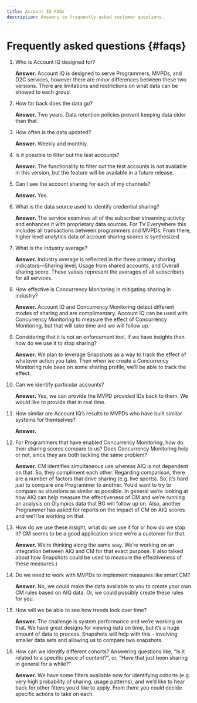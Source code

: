 ```yaml
---
title: Account IQ FAQs
description: Answers to frequently asked customer questions.
---
```


# Frequently asked questions {#faqs}

1. Who is Account IQ designed for?

   **Answer.** Account IQ is designed to serve Programmers, MVPDs, and D2C services, however there are minor differences between these two versions. There are limitations and restrictions on what data can be showed to each group.

1. How far back does the data go?

   **Answer.** Two years. Data retention policies prevent keeping data older than that.

1. How often is the data updated?

   **Answer.** Weekly and monthly.

1. Is it possible to filter out the test accounts?

   **Answer.** The functionality to filter out the test accounts is not available in this version, but the feature will be available in a future release.

1. Can I see the account sharing for each of my channels?

   **Answer.** Yes.

1. What is the data source used to identify credential sharing?

   **Answer.** The service examines all of the subscriber streaming activity and enhances it with proprietary data sources. For TV Everywhere this includes all transactions between programmers and MVPDs. From there, higher level analytics data of account sharing scores is synthesized.

1. What is the industry average?

   **Answer.** Industry average is reflected in the three primary sharing indicators—Sharing level, Usage from shared accounts, and Overall sharing score. These values represent the averages of all subscribers for all services.

1. How effective is Concurrency Monitoring in mitigating sharing in industry?

   **Answer.** Account IQ and Concurrency Monitoring detect different modes of sharing and are complimentary. Account IQ can be used with Concurrency Monitoring to measure the effect of Concurrency Monitoring, but that will take time and we will follow up.

1. Considering that it is not an enforcement tool, if we have insights then how do we use it to stop sharing?

   **Answer.** We plan to leverage Snapshots as a way to track the effect of whatever action you take. Then when we create a Concurrency Monitoring rule base on some sharing profile, we’ll be able to track the effect.

1. Can we identify particular accounts?

   **Answer.** Yes, we can provide the MVPD provided IDs back to them. We would like to provide that in real time.

1. How similar are Account IQ’s results to MVPDs who have built similar systems for themselves?

   **Answer.**

1. For Programmers that have enabled Concurrency Monitoring, how do their sharing scores compare to us?  Does Concurrency Monitoring help or not, since they are both tackling the same problem?

   **Answer.** CM identifies simultaneous use whereas AIQ is not dependent on that.  So, they compliment each other. Regarding comparison, there are a number of factors that drive sharing (e.g. live sports).  So, it’s hard just to compare one Programmer to another.  You’d want to try to compare as situations as similar as possible.  In general we’re looking at how AIQ can help measure the effectiveness of CM and we’re running an analysis on Olympics data that BG will follow up on.  Also, another Programmer has asked for reports on the impact of CM on AIQ scores and we’ll be working on that.

1. How do we use these insight, what do we use it for or how do we stop it?  CM seems to be a good application since we’re a customer for that.

   **Answer.** We’re thinking along the same way.  We’re working on an integration between AIQ and CM for that exact purpose.  (I also talked about how Snapshots could be used to measure the effectiveness of these measures.)

1. Do we need to work with MVPDs to implement measures like smart CM?

   **Answer.** No, we could make the data available to you to create your own CM rules based on AIQ data.  Or, we could possibly create these rules for you.

1. How will we be able to see how trends look over time?

   **Answer.** The challenge is system performance and we’re working on that.  We have great designs for viewing data on time, but it’s a huge amount of data to process. Snapshots will help with this - involving smaller data sets and allowing us to compare two snapshots.

1. How can we identify different cohorts?  Answering questions like, “Is it related to a specific piece of content?”, or, “Have that just been sharing in general for a while?”

   **Answer.** We have some filters available now for identifying cohorts (e.g. very high probability of sharing, usage patterns), and we’d like to hear back for other filters you’d like to apply. From there you could decide specific actions to take on each.
